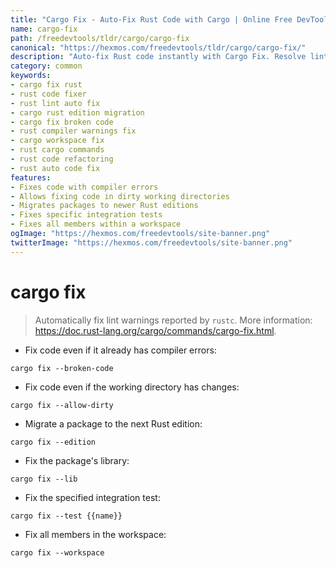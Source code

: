 ```yaml
---
title: "Cargo Fix - Auto-Fix Rust Code with Cargo | Online Free DevTools by Hexmos"
name: cargo-fix
path: /freedevtools/tldr/cargo/cargo-fix
canonical: "https://hexmos.com/freedevtools/tldr/cargo/cargo-fix/"
description: "Auto-fix Rust code instantly with Cargo Fix. Resolve lint warnings and migrate Rust editions effortlessly using cargo command. Free online tool, no registration required."
category: common
keywords:
- cargo fix rust
- rust code fixer
- rust lint auto fix
- cargo rust edition migration
- cargo fix broken code
- rust compiler warnings fix
- cargo workspace fix
- rust cargo commands
- rust code refactoring
- rust auto code fix
features:
- Fixes code with compiler errors
- Allows fixing code in dirty working directories
- Migrates packages to newer Rust editions
- Fixes specific integration tests
- Fixes all members within a workspace
ogImage: "https://hexmos.com/freedevtools/site-banner.png"
twitterImage: "https://hexmos.com/freedevtools/site-banner.png"
---
```


# cargo fix

> Automatically fix lint warnings reported by `rustc`.
> More information: <https://doc.rust-lang.org/cargo/commands/cargo-fix.html>.

- Fix code even if it already has compiler errors:

`cargo fix --broken-code`

- Fix code even if the working directory has changes:

`cargo fix --allow-dirty`

- Migrate a package to the next Rust edition:

`cargo fix --edition`

- Fix the package's library:

`cargo fix --lib`

- Fix the specified integration test:

`cargo fix --test {{name}}`

- Fix all members in the workspace:

`cargo fix --workspace`
